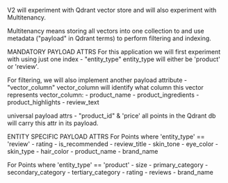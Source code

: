 V2 will experiment with Qdrant vector store and will also experiment with Multitenancy. 

Multitenancy means storing all vectors into one collection to and use metadata ("payload" in Qdrant terms) to perform filtering and indexing. 

MANDATORY PAYLOAD ATTRS
For this application we will first experiment with using just one index - "entity\_type"
entity\_type will either be 'product' or 'review'. 

For filtering, we will also implement another payload attribute - "vector\_column"
vector\_column will identify what column this vector represents
vector\_column:
\- product\_name
\- product\_ingredients
\- product\_highlights
\- review\_text

universal payload attrs - "product\_id" & 'price'
all points in the Qdrant db will carry this attr in its payload. 

ENTITY SPECIFIC PAYLOAD ATTRS
For Points where 'entity\_type' == 'review'
\- rating
\- is\_recommended
\- review\_title
\- skin\_tone
\- eye\_color
\- skin\_type
\- hair\_color
\- product\_name
\- brand\_name

For Points where 'entity\_type' == 'product'
\- size
\- primary\_category
\- secondary\_category
\- tertiary\_category
\- rating
\- reviews
\- brand\_name

<br>
<br>
<br>
